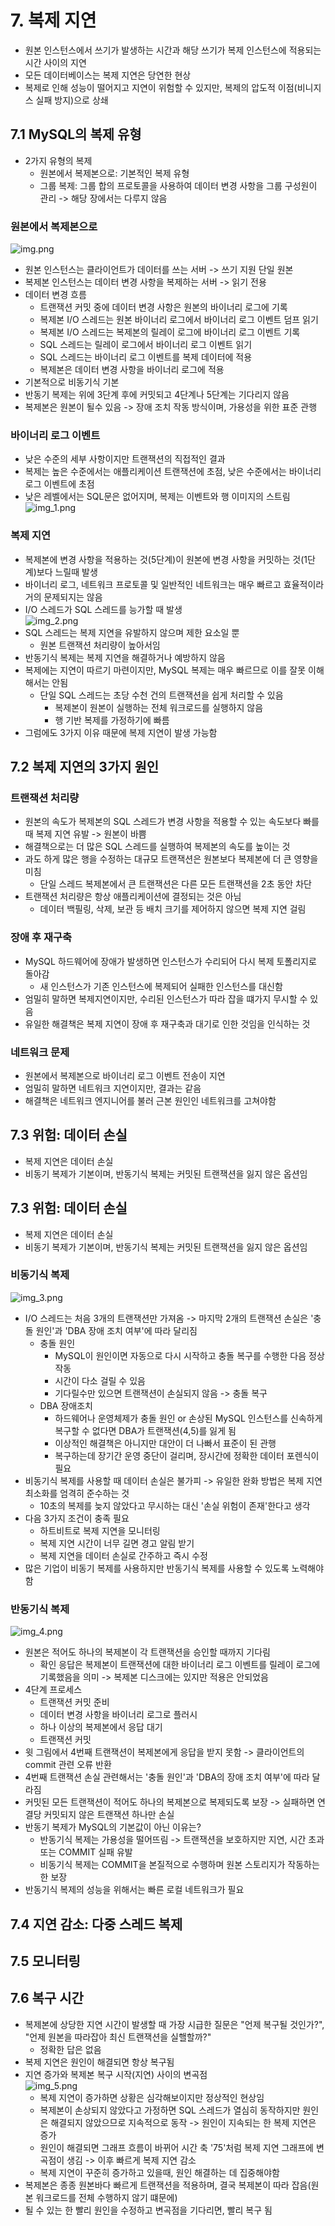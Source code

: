 # 7. 복제 지연
- 원본 인스턴스에서 쓰기가 발생하는 시간과 해당 쓰기가 복제 인스턴스에 적용되는 시간 사이의 지연
- 모든 데이터베이스는 복제 지연은 당연한 현상
- 복제로 인해 성능이 떨어지고 지연이 위험할 수 있지만, 복제의 압도적 이점(비니지스 실패 방지)으로 상쇄
## 7.1 MySQL의 복제 유형
- 2가지 유형의 복제
  - 원본에서 복제본으로: 기본적인 복제 유형
  - 그룹 복제: 그룹 합의 프로토콜을 사용하여 데이터 변경 사항을 그룹 구성원이 관리 -> 해당 장에서는 다루지 않음
### 원본에서 복제본으로
![img.png](img.png)
- 원본 인스턴스는 클라이언트가 데이터를 쓰는 서버 -> 쓰기 지원 단일 원본
- 복제본 인스턴스는 데이터 변경 사항을 복제하는 서버 -> 읽기 전용
- 데이터 변경 흐름
  - 트랜잭션 커밋 중에 데이터 변경 사항은 원본의 바이너리 로그에 기록
  - 복제본 I/O 스레드는 원본 바이너리 로그에서 바이너리 로그 이벤트 덤프 읽기
  - 복제본 I/O 스레드는 복제본의 릴레이 로그에 바이너리 로그 이벤트 기록
  - SQL 스레드는 릴레이 로그에서 바이너리 로그 이벤트 읽기
  - SQL 스레드는 바이너리 로그 이벤트를 복제 데이터에 적용
  - 복제본은 데이터 변경 사항을 바이너리 로그에 적용
- 기본적으로 비동기식 기본
- 반동기 복제는 위에 3단계 후에 커밋되고 4단계나 5단계는 기다리지 않음
- 복제본은 원본이 될수 있음 -> 장애 조치 작동 방식이며, 가용성을 위한 표준 관행
### 바이너리 로그 이벤트
- 낮은 수준의 세부 사항이지만 트랜잭션의 직접적인 결과
- 복제는 높은 수준에서는 애플리케이션 트랜잭션에 초점, 낮은 수준에서는 바이너리 로그 이벤트에 초점
- 낮은 레벨에서는 SQL문은 없어지며, 복제는 이벤트와 행 이미지의 스트림<br>
![img_1.png](img_1.png)
### 복제 지연
- 복제본에 변경 사항을 적용하는 것(5단계)이 원본에 변경 사항을 커밋하는 것(1단계)보다 느릴때 발생
- 바이너리 로그, 네트워크 프로토콜 및 일반적인 네트워크는 매우 빠르고 효율적이라 거의 문제되지는 않음
- I/O 스레드가 SQL 스레드를 능가할 때 발생<br>
![img_2.png](img_2.png)
- SQL 스레드는 복제 지연을 유발하지 않으며 제한 요소일 뿐
  - 원본 트랜잭션 처리량이 높아서임
- 반동기식 복제는 복제 지연을 해결하거나 예방하지 않음
- 복제에는 지연이 따르기 마련이지만, MySQL 복제는 매우 빠르므로 이를 잘못 이해해서는 안됨
  - 단일 SQL 스레드는 초당 수천 건의 트랜잭션을 쉽게 처리할 수 있음
    - 복제본이 원본이 실행하는 전체 워크로드를 실행하지 않음
    - 행 기반 복제를 가정하기에 빠름
- 그럼에도 3가지 이유 때문에 복제 지연이 발생 가능함
## 7.2 복제 지연의 3가지 원인
### 트랜잭션 처리량
- 원본의 속도가 복제본의 SQL 스레드가 변경 사항을 적용할 수 있는 속도보다 빠를 때 복제 지연 유발 -> 원본이 바쁨
- 해결책으로는 더 많은 SQL 스레드를 실행하여 복제본의 속도를 높이는 것
- 과도 하게 많은 행을 수정하는 대규모 트랜잭션은 원본보다 복제본에 더 큰 영향을 미침
  - 단일 스레드 복제본에서 큰 트랜잭션은 다른 모든 트랜잭션을 2초 동안 차단
- 트랜잭션 처리량은 항상 애플리케이션에 결정되는 것은 아님
  - 데이터 백필링, 삭제, 보관 등 배치 크기를 제어하지 않으면 복제 지연 걸림
### 장애 후 재구축
- MySQL 하드웨어에 장애가 발생하면 인스턴스가 수리되어 다시 복제 토폴리지로 돌아감
  - 새 인스턴스가 기존 인스턴스에 복제되어 실패한 인스턴스를 대신함
- 엄밀히 말하면 복제지연이지만, 수리된 인스턴스가 따라 잡을 떄가지 무시할 수 있음
- 유일한 해결책은 복제 지연이 장애 후 재구축과 대기로 인한 것임을 인식하는 것
### 네트워크 문제
- 원본에서 복제본으로 바이너리 로그 이벤트 전송이 지연
- 엄밀히 말하면 네트워크 지연이지만, 결과는 같음
- 해결책은 네트워크 엔지니어를 불러 근본 원인인 네트워크를 고쳐야함
## 7.3 위험: 데이터 손실
- 복제 지연은 데이터 손실
- 비동기 복제가 기본이며, 반동기식 복제는 커밋된 트랜잭션을 잃지 않은 옵션임
## 7.3 위험: 데이터 손실
- 복제 지연은 데이터 손실
- 비동기 복제가 기본이며, 반동기식 복제는 커밋된 트랜잭션을 잃지 않은 옵션임
### 비동기식 복제
![img_3.png](img_3.png)
- I/O 스레드는 처음 3개의 트랜잭션만 가져옴 -> 마지막 2개의 트랜잭션 손실은 '충돌 원인'과 'DBA 장애 조치 여부'에 따라 달리짐
  - 충돌 원인
    - MySQL이 원인이면 자동으로 다시 시작하고 충돌 복구를 수행한 다음 정상 작동
    - 시간이 다소 걸릴 수 있음
    - 기다릴수만 있으면 트랜잭션이 손실되지 않음 -> 충돌 복구
  - DBA 장애조치
    - 하드웨어나 운영체제가 충돌 원인 or 손상된 MySQL 인스턴스를 신속하게 복구할 수 없다면 DBA가 트랜잭션(4,5)를 잃게 됨
    - 이상적인 해결책은 아니지만 대안이 더 나빠서 표준이 된 관행
    - 복구하는데 장기간 운영 중단이 걸리며, 장시간에 정확한 데이터 포렌식이 필요
- 비동기식 복제를 사용할 때 데이터 손실은 불가피 -> 유일한 완화 방법은 복제 지연 최소화를 엄격히 준수하는 것
  - 10초의 복제를 늦지 않았다고 무시하는 대신 '손실 위험이 존재'한다고 생각
- 다음 3가지 조건이 충족 필요
  - 하트비트로 복제 지연을 모니터링
  - 복제 지연 시간이 너무 길면 경고 알림 받기
  - 복제 지연을 데이터 손실로 간주하고 즉시 수정
- 많은 기업이 비동기 복제를 사용하지만 반동기식 복제를 사용할 수 있도록 노력해야함
### 반동기식 복제
![img_4.png](img_4.png)
- 원본은 적어도 하나의 복제본이 각 트랜잭션을 승인할 때까지 기다림
  - 확인 응답은 복제본이 트랜잭션에 대한 바이너리 로그 이벤트를 릴레이 로그에 기록했음을 의미 -> 복제본 디스크에는 있지만 적용은 안되었음
- 4단계 프로세스
  - 트랜잭션 커밋 준비
  - 데이터 변경 사항을 바이너리 로그로 플러시
  - 하나 이상의 복제본에서 응답 대기
  - 트랜잭션 커밋
- 윗 그림에서 4번째 트랜잭션이 복제본에게 응답을 받지 못함 -> 클라이언트의 commit 관련 오류 반환
- 4번째 트랜잭션 손실 관련해서는 '충돌 원인'과 'DBA의 장애 조치 여부'에 따라 달라짐
- 커밋된 모든 트랜잭션이 적어도 하나의 복제본으로 복제되도록 보장 -> 실패하면 연결당 커밋되지 않은 트랜잭션 하나만 손실
- 반동기 복제가 MySQL의 기본값이 아닌 이유는?
  - 반동기식 복제는 가용성을 떨어뜨림 -> 트랜잭션을 보호하지만 지연, 시간 초과 또는 COMMIT 실패 유발
  - 비동기식 복제는 COMMIT을 본질적으로 수행하며 원본 스토리지가 작동하는 한 보장
- 반동기식 복제의 성능을 위해서는 빠른 로컬 네트워크가 필요
## 7.4 지연 감소: 다중 스레드 복제
## 7.5 모니터링
## 7.6 복구 시간
- 복제본에 상당한 지연 시간이 발생할 때 가장 시급한 질문은 "언제 복구될 것인가?", "언제 원본을 따라잡아 최신 트랜잭션을 실핼할까?"
  - 정확한 답은 없음
- 복제 지연은 원인이 해결되면 항상 복구됨
- 지연 증가와 복제본 복구 시작(지연) 사이의 변곡점<br>
![img_5.png](img_5.png)
  - 복제 지연이 증가하면 상황은 심각해보이지만 정상적인 현상임
  - 복제본이 손상되지 않았다고 가정하면 SQL 스레드가 열심히 동작하지만 원인은 해결되지 않았으므로 지속적으로 동작 -> 원인이 지속되는 한 복제 지연은 증가
  - 원인이 해결되면 그래프 흐름이 바뀌어 시간 축 '75'처럼 복제 지연 그래프에 변곡점이 생김 -> 이후 빠르게 복제 지연 감소
  - 복제 지연이 꾸준히 증가하고 있을때, 원인 해결하는 데 집중해야함
- 복제본은 종종 원본바다 빠르게 트랜잭션을 적용하며, 결국 복제본이 따라 잡음(원본 워크로드를 전체 수행하지 않기 떄문에)
- 될 수 있는 한 빨리 원인을 수정하고 변곡점을 기다리면, 빨리 복구 됨
